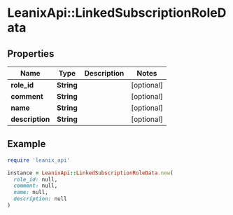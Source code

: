 # LeanixApi::LinkedSubscriptionRoleData

## Properties

| Name | Type | Description | Notes |
| ---- | ---- | ----------- | ----- |
| **role_id** | **String** |  | [optional] |
| **comment** | **String** |  | [optional] |
| **name** | **String** |  | [optional] |
| **description** | **String** |  | [optional] |

## Example

```ruby
require 'leanix_api'

instance = LeanixApi::LinkedSubscriptionRoleData.new(
  role_id: null,
  comment: null,
  name: null,
  description: null
)
```

